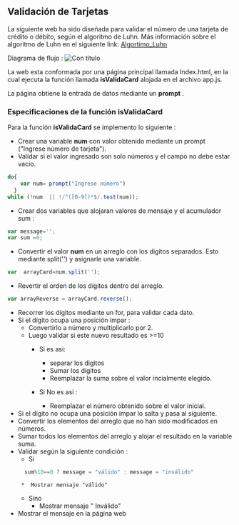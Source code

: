 ## Validación de Tarjetas
La siguiente web ha sido diseñada para validar el número de una tarjeta de crédito o débito, según el algoritmo de Luhn.
Más información sobre el algoritmo de Luhn en el siguiente link: [Algortimo_Luhn](https://es.wikipedia.org/wiki/Algoritmo_de_Luhn)

Diagrama de flujo :
![Con titulo](pictures\validacard.png "Validar tarjeta")

La web esta conformada por una página principal llamada Index.html, en la cual ejecuta la función llamada **isValidaCard** alojada en el archivo app.js.

La página obtiene la entrada de datos mediante un **prompt** .
### Especificaciones de la función isValidaCard

Para la función **isValidaCard** se implemento lo siguiente :

*  Crear una variable **num** con valor obtenido mediante un prompt ("Ingrese número de tarjeta").
*  Validar si el valor ingresado son solo números y el campo no debe estar vacio.
```javascript
do{
    var num= prompt("Ingrese número")
  }
while (!num  || !/^([0-9])*$/.test(num));
```
*  Crear dos variables que alojaran valores de mensaje y el acumulador sum :
```javascript
var message='';
var sum =0;
```
*  Convertir el valor **num** en un arreglo con los digitos separados. Esto mediante split('') y asignarle una variable.
```javascript
var  arrayCard=num.split('');
```
*  Revertir el orden de los dígitos dentro del arreglo.
```javascript
var arrayReverse = arrayCard.reverse();
```
*  Recorrer los dígitos mediante un for, para validar cada dato.
*  Si el dígito ocupa una posición impar :
    * Convertirlo a número y multiplicarlo por 2.
    * Luego validar si este nuevo resultado es >=10
        * Si es asi:
            * separar los digitos
            * Sumar los digitos
            * Reemplazar la suma sobre el valor incialmente elegido.

        * Si No es asi :
            * Reemplazar el número obtenido sobre el valor inicial.
*  Si el dígito no ocupa una posición impar lo salta y pasa al siguiente.
*  Convertir los elementos del arreglo que no han sido modificados en números.  
*  Sumar todos los elementos del arreglo  y alojar el resultado en la variable suma.
*  Validar según la siguiente condición :
    * Si
    ```javascript
      sum%10==0 ? message = "válido" : message = "inválido"
    ```
        *  Mostrar mensaje "válido"
    * Sino
        * Mostrar mensaje " Inválido"
* Mostrar el mensaje en la página web
